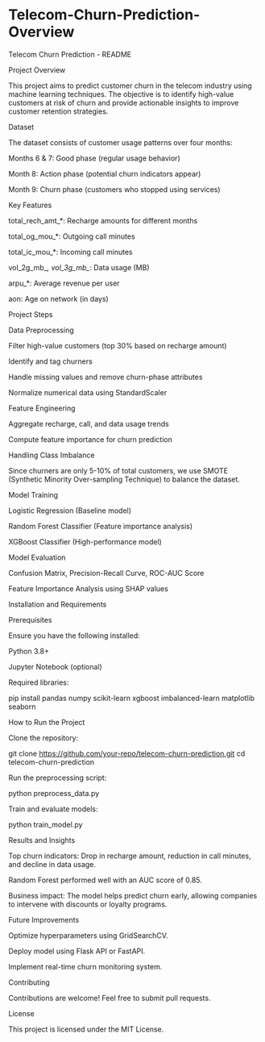 # Telecom-Churn-Prediction-Overview
Telecom Churn Prediction - README

Project Overview

This project aims to predict customer churn in the telecom industry using machine learning techniques. The objective is to identify high-value customers at risk of churn and provide actionable insights to improve customer retention strategies.

Dataset

The dataset consists of customer usage patterns over four months:

Months 6 & 7: Good phase (regular usage behavior)

Month 8: Action phase (potential churn indicators appear)

Month 9: Churn phase (customers who stopped using services)

Key Features

total_rech_amt_*: Recharge amounts for different months

total_og_mou_*: Outgoing call minutes

total_ic_mou_*: Incoming call minutes

vol_2g_mb_*, vol_3g_mb_*: Data usage (MB)

arpu_*: Average revenue per user

aon: Age on network (in days)

Project Steps

Data Preprocessing

Filter high-value customers (top 30% based on recharge amount)

Identify and tag churners

Handle missing values and remove churn-phase attributes

Normalize numerical data using StandardScaler

Feature Engineering

Aggregate recharge, call, and data usage trends

Compute feature importance for churn prediction

Handling Class Imbalance

Since churners are only 5-10% of total customers, we use SMOTE (Synthetic Minority Over-sampling Technique) to balance the dataset.

Model Training

Logistic Regression (Baseline model)

Random Forest Classifier (Feature importance analysis)

XGBoost Classifier (High-performance model)

Model Evaluation

Confusion Matrix, Precision-Recall Curve, ROC-AUC Score

Feature Importance Analysis using SHAP values

Installation and Requirements

Prerequisites

Ensure you have the following installed:

Python 3.8+

Jupyter Notebook (optional)

Required libraries:

pip install pandas numpy scikit-learn xgboost imbalanced-learn matplotlib seaborn

How to Run the Project

Clone the repository:

git clone https://github.com/your-repo/telecom-churn-prediction.git
cd telecom-churn-prediction

Run the preprocessing script:

python preprocess_data.py

Train and evaluate models:

python train_model.py

Results and Insights

Top churn indicators: Drop in recharge amount, reduction in call minutes, and decline in data usage.

Random Forest performed well with an AUC score of 0.85.

Business impact: The model helps predict churn early, allowing companies to intervene with discounts or loyalty programs.

Future Improvements

Optimize hyperparameters using GridSearchCV.

Deploy model using Flask API or FastAPI.

Implement real-time churn monitoring system.

Contributing

Contributions are welcome! Feel free to submit pull requests.

License

This project is licensed under the MIT License.

